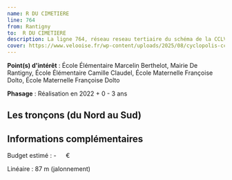```yaml
---
name: R DU CIMETIERE
line: 764
from: Rantigny
to:  R DU CIMETIERE 
description: La ligne 764, réseau reseau tertiaire du schéma de la CCLVD (tronçon 164) concerne Rantigny - R DU CIMETIERE
cover: https://www.velooise.fr/wp-content/uploads/2025/08/cyclopolis-cclvd-164.jpg
---
```


**Point(s) d'intérêt** : École Élémentaire Marcelin Berthelot, Mairie De Rantigny, École Élémentaire Camille Claudel, École Maternelle Françoise Dolto, École Maternelle Françoise Dolto

**Phasage** : Réalisation en 2022 + 0 - 3 ans

## Les tronçons (du Nord au Sud)

## Informations complémentaires

Budget estimé :  -   € 

Linéaire : 87 m (jalonnement)

